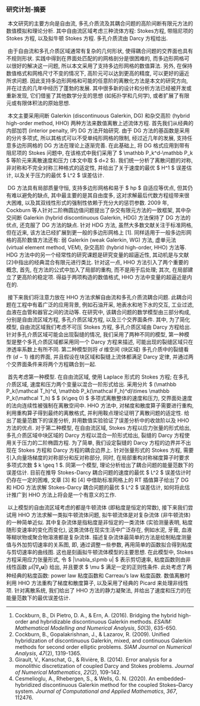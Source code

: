 ### 研究计划-摘要

​		本文研究的主要方向是自由流, 多孔介质流及其耦合问题的高阶间断有限元方法的数值模拟和理论分析. 其中自由流区域考虑三种流体方程:  Stokes方程, 带阻尼项的 Stokes 方程, 以及拟牛顿 Stokes 方程. 多孔介质流由 Darcy 方程给出.

​		由于自由流和多孔介质区域通常有复杂的几何形状, 使得耦合问题的交界面也具有不规则形状. 实践中得到在界面处匹配的的网格剖分是很困难的, 而多边形网格可以很好的解决这一问题, 所以本文采用了支持多边形网格的数值算法. 另外, 在保持数值格式和网格尺寸不变的情况下, 高阶元可以达到更高的精度, 可以更好的逼近所求问题. 因此支持多边形网格和可能的任意阶的离散化方法是本文的研究方向, 并在过去的几年中经历了蓬勃的发展. 其中很多新的设计和分析方法已经被开发或重新发现, 它们借鉴了其他数学分支的思想 (如拓扑学和几何学), 或者扩展了有限元或有限体积法的原始思想.

​		本文主要采用间断 Galerkin (discontinuous Galerkin, DG) 和杂交高阶 (hybrid high-order method, HHO) 两种方法来数值离散上述流体方程. 首先我们从经典的内部加罚 (interior penalty, IP) DG 方法开始研究. 由于 DG 方法的基函数是采用的分片多项式, 所以其格式可以不受单纯形网格的限制, 经过近几年的发展, 支持任意多边形网格的 DG 方法在理论上逐渐完善. 在此基础上, 将 DG 格式应用到带有阻尼项的 Stokes 问题中, 在该格式中我们采用了 $ \mathbb P_k^d-\mathbb P_k $ 等阶元来离散速度和压力 (本文中取 $ d=2 $). 我们统一分析了离散问题的对称, 非对称和不完全对称三种格式的适定性, 并给出了关于速度的最优 $ H^1 $ 误差估计, 以及关于压力的最优 $ L^2 $ 误差估计.

​		DG 方法具有局部质量守恒, 支持多边形网格和易于 $ hp $ 自适应等优点, 但其仍有难以避免的缺点, 其中最主要的是其自由度多, 这对求解最后代数方程组带来很大困难, 以及其双线性形式的强制性依赖于充分大的惩罚参数. 2009 年, Cockburn 等人针对二阶椭圆边值问题提出了杂交有限元方法的一致框架, 其中杂交间断 Galerkin (hybrid discontinuous Galerkin, HDG) 方法保持了 DG 方法的优点, 还克服了 DG 方法的缺点. 针对 HDG 方法, 虽然大多数文献关注于标准网格, 但在近来, 该方法已经扩展到更一般的多边形网格上 [1]. 同样适用于一般多边形网格的高阶数值方法还有: 弱 Galerkin (weak Galerkin, WG) 方法, 虚单元法 (virtual element method, VEM), 杂交高阶 (hybrid high-order, HHO) 方法等. HDG 方法中的另一个经常性的研究课题是研究变量的超逼近性, 其动机是与文献[2]中指出的经典混合有限元进行类比. 针对这一点, HHO 方法引入了两个重要的概念, 首先, 在方法的公式中加入了局部的重构, 而不是用于后处理; 其次, 在局部建立了更高阶的稳定项. 得益于两项构造的数值格式, HHO 方法中变量的超逼近是内在的. 

​		接下来我们将注意力放在 HHO 方法求解自由流和多孔介质流耦合问题. 此耦合问题在工程中有着广泛的应用背景, 例如石油开采, 地表水和地下水的交互, 工业过滤, 血液在血管和器官之间的流动等. 在研究中, 该耦合问题的数学模型由三部分构成, 分别是自由流区域方程, 多孔介质区域方程, 以及三个交界面条件. 其中, 为了简化模型, 自由流区域我们考虑不可压 Stokes 方程, 多孔介质区域由 Darcy 方程给出. 针对多孔介质区域可能会出现裂缝的情况, 我们采用了两种不同的模型, 第一种模型是整个多孔介质区域都采用同一个 Darcy 方程来描述, 可能出现的裂缝区域只在渗透率系数上有所不同. 第二种模型则将 $d$ 维空间 (块区域) 多孔介质中的裂缝看作 $(d-1)$ 维的界面, 并且假设在块区域和裂缝上流体都满足 Darcy 定律, 并通过两个交界面条件来将两个方程耦合到一起. 

​		首先考虑第一种模型. 在自由流区域, 使用 Laplace 形式的 Stokes 方程; 在多孔介质区域, 速度和压力两个变量以混合一阶形式给出. 采用分片 $ (\mathbb P_k(\mathcal T_h)^d, \mathbb P_k(\mathcal F_h)^d)\times \mathbb P_k(\mathcal T_h) $ $ (k\geq 0) $ 多项式离散整体的速度和压力, 交界面处速度的法向连续性被强制在离散空间中. HHO 方法中, 对梯度和散度算子需要进行重构, 利用重构算子得到最终的离散格式, 并利用鞍点理论证明了离散问题的适定性. 给出了能量范数下的误差分析, 并用数值实验验证了误差分析中的收敛阶以及 HHO 方法的优点. 对于第二种模型, 在自由流区域, Stokes 方程以应力张量的形式给出, 多孔介质区域中块区域的 Darcy 方程以混合一阶形式给出, 裂缝的 Darcy 方程使用关于压力的二阶椭圆方程. 为了简单, 我们设定裂缝的 Darcy 方程的边界并不出现在 Stokes 方程和 Darcy 方程的耦合边界上. 针对张量形式的 Stokes 方程, 需要引入向量场梯度的对称部分和反对称部分, 同时, 在局部重构对称梯度算子时要求多项式次数 $ k \geq 1 $. 同第一个模型, 理论分析给出了耦合问题的能量范数下的误差估计. 目前在推导 Stokes-Darcy 耦合问题的速度的最优 $ L^2 $ 误差估计时仍存在一定的困难, 文章 [3] 和 [4] 中借助标准网格上的 RT 插值算子给出了 DG 和 HDG 方法求解 Stokes-Darcy 耦合问题的最优 $ L^2 $ 误差估计, 如何将此估计推广到 HHO 方法上将会是一个有意义的工作.

​		以上模型的自由流区域考虑的都是牛顿流体 (即粘度是恒定的常数), 接下来我们尝试用 HHO 方法求解一类拟牛顿流体问题, 拟牛顿流体是对复杂流体 (非牛顿流体) 的一种简单近似. 其中复杂流体是指粘度是非恒定的一类流体 (实验测量表明, 粘度随形变速率的变化而变化), 这类流体在现实生活中广泛存在, 例如水泥, 牙膏, 血液等糊状物或聚合物溶液都是复杂流体. 描述复杂流体最简单的方法是绘制粘度测量值与外加剪切速率的关系图, 即, 通过调整一些参数, 再用简单的函数拟合得到粘度与剪切速率的曲线图. 这也是刻画拟牛顿流体模型的主要思想. 在此模型中, Stokes 方程采用应力张量形式, 令 $ |\nabla_s\pmb u| $ 表示剪切速率, 粘度函数则由非线性函数 $\mu(|\nabla_s \pmb u |)$ 给出, 并且要求 $ \mu $ 满足一定的正则性条件. 此处考虑了两种经典的粘度函数: power law 粘度函数和 Carreau’s law 粘度函数. 数值离散时利用 HHO 方法重构了梯度和散度算子, 以及采用了经典的 Picard 来处理非线性项. 针对离散系统, 我们给出了 HHO 方法的静力凝聚法, 并给出了速度和压力的在能量范数下的最优误差估计. 





---

1. Cockburn, B., Di Pietro, D. A., & Ern, A. (2016). Bridging the  hybrid high-order and hybridizable discontinuous Galerkin methods. *ESAIM: Mathematical Modelling and Numerical Analysis*, *50*(3), 635-650.
2. Cockburn, B., Gopalakrishnan, J., & Lazarov, R. (2009). Unified  hybridization of discontinuous Galerkin, mixed, and continuous Galerkin  methods for second order elliptic problems. *SIAM Journal on Numerical Analysis*, *47*(2), 1319-1365.
3. Girault, V., Kanschat, G., & Rivière, B. (2014). Error analysis for a monolithic discretization of coupled Darcy and Stokes problems. *Journal of Numerical Mathematics*, *22*(2), 109-142.
4. Cesmelioglu, A., Rhebergen, S., & Wells, G. N. (2020). An  embedded–hybridized discontinuous Galerkin method for the coupled  Stokes–Darcy system. *Journal of Computational and Applied Mathematics*, *367*, 112476.